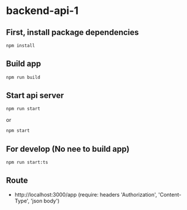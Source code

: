 # backend-api-1

## First, install package dependencies

 ```bash
 npm install
 ```

## Build app

```bash
npm run build
```

## Start api server

```bash
npm run start
```

or

```bash
npm start
```

## For develop (No nee to build app)
```bash
npm run start:ts
```

## Route
- http://localhost:3000/app (require: headers 'Authorization', 'Content-Type', 'json body')
